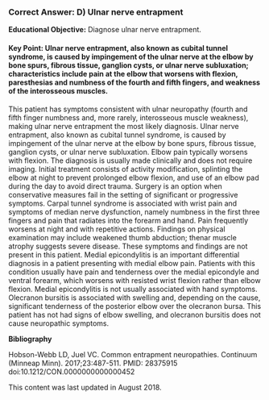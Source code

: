 
### Correct Answer: D) Ulnar nerve entrapment 

**Educational Objective:** Diagnose ulnar nerve entrapment.

#### **Key Point:** Ulnar nerve entrapment, also known as cubital tunnel syndrome, is caused by impingement of the ulnar nerve at the elbow by bone spurs, fibrous tissue, ganglion cysts, or ulnar nerve subluxation; characteristics include pain at the elbow that worsens with flexion, paresthesias and numbness of the fourth and fifth fingers, and weakness of the interosseous muscles.

This patient has symptoms consistent with ulnar neuropathy (fourth and fifth finger numbness and, more rarely, interosseous muscle weakness), making ulnar nerve entrapment the most likely diagnosis. Ulnar nerve entrapment, also known as cubital tunnel syndrome, is caused by impingement of the ulnar nerve at the elbow by bone spurs, fibrous tissue, ganglion cysts, or ulnar nerve subluxation. Elbow pain typically worsens with flexion. The diagnosis is usually made clinically and does not require imaging. Initial treatment consists of activity modification, splinting the elbow at night to prevent prolonged elbow flexion, and use of an elbow pad during the day to avoid direct trauma. Surgery is an option when conservative measures fail in the setting of significant or progressive symptoms.
Carpal tunnel syndrome is associated with wrist pain and symptoms of median nerve dysfunction, namely numbness in the first three fingers and pain that radiates into the forearm and hand. Pain frequently worsens at night and with repetitive actions. Findings on physical examination may include weakened thumb abduction; thenar muscle atrophy suggests severe disease. These symptoms and findings are not present in this patient.
Medial epicondylitis is an important differential diagnosis in a patient presenting with medial elbow pain. Patients with this condition usually have pain and tenderness over the medial epicondyle and ventral forearm, which worsens with resisted wrist flexion rather than elbow flexion. Medial epicondylitis is not usually associated with hand symptoms.
Olecranon bursitis is associated with swelling and, depending on the cause, significant tenderness of the posterior elbow over the olecranon bursa. This patient has not had signs of elbow swelling, and olecranon bursitis does not cause neuropathic symptoms.

**Bibliography**

Hobson-Webb LD, Juel VC. Common entrapment neuropathies. Continuum (Minneap Minn). 2017;23:487-511. PMID: 28375915 doi:10.1212/CON.0000000000000452

This content was last updated in August 2018.